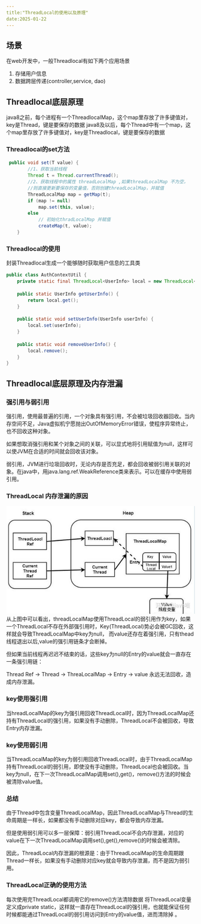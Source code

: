```yaml
---
title:"ThreadLocal的使用以及原理"
date:2025-01-22
---
```


## 场景
在web开发中，一般Threadlocal有如下两个应用场景
1. 存储用户信息
2. 数据跨层传递(controller,service, dao)

## Threadlocal底层原理
java8之前，每个进程有一个ThreadlocalMap，这个map里存放了许多键值对，key是Thread，键是要保存的数据
java8及以后，每个Thread中有一个map，这个map里存放了许多键值对，key是Threadlocal，键是要保存的数据

### Threadlocal的set方法
```java
 public void set(T value) {
        //1、获取当前线程
        Thread t = Thread.currentThread();
        //2、获取线程中的属性 threadLocalMap ,如果threadLocalMap 不为空，
        //则直接更新要保存的变量值，否则创建threadLocalMap，并赋值
        ThreadLocalMap map = getMap(t);
        if (map != null)
            map.set(this, value);
        else
            // 初始化thradLocalMap 并赋值
            createMap(t, value);
    }
```

### Threadlocal的使用
封装Threadlocal生成一个能够随时获取用户信息的工具类
```java
public class AuthContextUtil {
    private static final ThreadLocal<UserInfo> local = new ThreadLocal<>();

    public static UserInfo getUserInfo() {
        return local.get();
    }

    public static void setUserInfo(UserInfo userInfo) {
        local.set(userInfo);
    }

    public static void removeUserInfo() {
        local.remove();
    }
}
```

## Threadlocal底层原理及内存泄漏
### 强引用与弱引用
强引用，使用最普遍的引用，一个对象具有强引用，不会被垃圾回收器回收。当内存空间不足，Java虚拟机宁愿抛出OutOfMemoryError错误，使程序异常终止，也不回收这种对象。

如果想取消强引用和某个对象之间的关联，可以显式地将引用赋值为null，这样可以使JVM在合适的时间就会回收该对象。

弱引用，JVM进行垃圾回收时，无论内存是否充足，都会回收被弱引用关联的对象。在java中，用java.lang.ref.WeakReference类来表示。可以在缓存中使用弱引用。

### ThreadLocal 内存泄漏的原因
![本地路径](_posts/img/2025-01-22-spzx04-01.jpg "相对路径演示") <!-- 此路径表示图片和MD文件，处于同一目录 -->
从上图中可以看出，threadLocalMap使用ThreadLocal的弱引用作为key，如果一个ThreadLocal不存在外部强引用时，Key(ThreadLocal)势必会被GC回收，这样就会导致ThreadLocalMap中key为null， 而value还存在着强引用，只有thead线程退出以后,value的强引用链条才会断掉。

但如果当前线程再迟迟不结束的话，这些key为null的Entry的value就会一直存在一条强引用链：

Thread Ref -> Thread -> ThreaLocalMap -> Entry -> value
永远无法回收，造成内存泄漏。

### key使用强引用
当hreadLocalMap的key为强引用回收ThreadLocal时，因为ThreadLocalMap还持有ThreadLocal的强引用，如果没有手动删除，ThreadLocal不会被回收，导致Entry内存泄漏。

### key使用弱引用
当ThreadLocalMap的key为弱引用回收ThreadLocal时，由于ThreadLocalMap持有ThreadLocal的弱引用，即使没有手动删除，ThreadLocal也会被回收。当key为null，在下一次ThreadLocalMap调用set(),get()，remove()方法的时候会被清除value值。

### 总结
由于Thread中包含变量ThreadLocalMap，因此ThreadLocalMap与Thread的生命周期是一样长，如果都没有手动删除对应key，都会导致内存泄漏。

但是使用弱引用可以多一层保障：弱引用ThreadLocal不会内存泄漏，对应的value在下一次ThreadLocalMap调用set(),get(),remove()的时候会被清除。

因此，ThreadLocal内存泄漏的根源是：由于ThreadLocalMap的生命周期跟Thread一样长，如果没有手动删除对应key就会导致内存泄漏，而不是因为弱引用。

### ThreadLocal正确的使用方法
每次使用完ThreadLocal都调用它的remove()方法清除数据
将ThreadLocal变量定义成private static，这样就一直存在ThreadLocal的强引用，也就能保证任何时候都能通过ThreadLocal的弱引用访问到Entry的value值，进而清除掉 。
